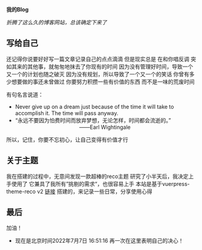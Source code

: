 **我的Blog**

*折腾了这么久的博客网站，总该确定下来了*
## 写给自己

还记得你说要好好写一篇文章记录自己的点点滴滴 但是现实总是 在和你唱反调 突如其来的其他事，就匆匆地抹去了你现有的时间
因为没有管理好时间，导致一个又一个的计划也随之破灭 因为没有规划，所以导致了一个又一个的笑话 你曾有多少想要做的事还未曾做过 你要努力积攒一些有价值的东西
而不是一味的荒废时间&nbsp;

有句名言说道：

* Never give up on a dream just because of the time it will take to
  accomplish it. The time will pass anyway.&nbsp;
* “永远不要因为怕费时间而放弃梦想，无论怎样，时间都会流逝的。”                                              
               ——Earl Wightingale

所以，记住，你要不忘初心，让自己变得有价值才行
## 关于主题

我在搭建的过程中，无意间发现一款超棒的reco主题 研究了小半天后，我决定上手使用了 它兼具了我所有”挑剔的需求“，也很容易上手
本站是基于vuerpress-theme-reco v2 [链接](<http://v2.vuepress-reco.recoluan.com/>) 搭建的，来记录一些日常，分享使用心得
## 最后

加油！
* 现在是北京时间2022年7月7日 16:51:16 再一次在这里表明自己的决心！
